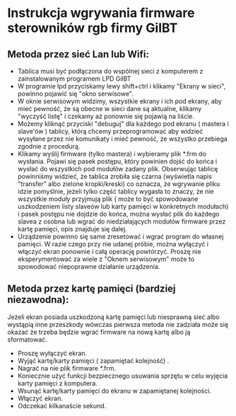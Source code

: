 # Instrukcja wgrywania firmware sterowników rgb firmy GilBT

## Metoda przez sieć Lan lub Wifi:

- Tablica musi być podłączona do wspólnej sieci z komputerem z zainstalowanym programem LPD GilBT
- W programie lpd przyciskamy lewy shift+ctrl i klikamy "Ekrany w sieci", powinno pojawić się "okno serwisowe".
- W oknie serwisowym widzimy, wszystkie ekrany i ich pod ekrany, aby mieć pewność, że są obecne w sieci dane są aktualne, klikamy "wyczyść listę" i czekamy aż ponownie się pojawią na liście. 
- Możemy kliknąć przyciski "debuguj" dla każdego pod ekranu ( mastera i slave'ów ) tablicy, którą chcemy przeprogramować aby widzieć wysyłane przez nie komunikaty i mieć pewność, że wszystko przebiega zgodnie z procedurą.
- Klikamy wyślij firmware (tylko mastera) i wybieramy plik *.frm do wysłania. Pojawi się pasek postępu, który powinien dojść do końca i wysłać do wszystkich pod modułów zadany plik. Obserwując tablicę powinniśmy widzieć, że tablica zrobiła się czarna (wyświetla napis "transfer" albo zielone kropki/kreski) co oznacza, że wgrywanie pliku idzie pomyślnie, jeżeli tylko część tablicy wygasła to znaczy, że nie wszystkie moduły przyjmują plik ( może to być spowodowane uszkodzeniem listy slaveów lub karty pamięci w konkretnych modułach) i pasek postępu nie dojdzie do końca, można wysłać plik do każdego slavea z osobna lub wgrać do niedziałających modułów firmware przez kartę pamięci, opis znajduje się dalej. 
- Urządzenie powinno się same zresetować i wgrać program do własnej pamięci.
W razie czego przy nie udanej próbie, można wyłączyć i włączyć ekran ponownie i całą operację powtórzyć.
Proszę nie eksperymentować za wiele z "Oknem serwisowym" może to spowodować niepoprawne działanie urządzenia.

## Metoda przez kartę pamięci (bardziej niezawodna):
Jeżeli ekran posiada uszkodzoną kartę pamięci lub niesprawną sieć albo wystąpią inne przeszkody wówczas pierwsza metoda nie zadziała może się okazać że trzeba będzie wgrać firmware na nową kartę albo ją sformatować.

- Proszę wyłączyć ekran.
- Wyjąć kartę/karty pamięci ( zapamiętać kolejność) .
- Nagrać na nie plik firmware *.frm.
- Koniecznie użyć funkcji bezpiecznego usuwania sprzętu w celu wyjęcia karty pamięci z komputera.
- Wsunąć kartę/karty pamięci do ekranu w zapamiętanej kolejności.
- Włączyć ekran.
- Odczekać kilkanaście sekund.
